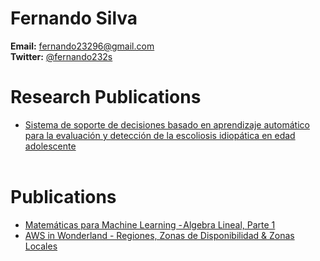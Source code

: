 # Fernando Silva
<b>Email:</b> fernando23296@gmail.com
<br>
<b>Twitter:</b> [@fernando232s](https://www.twitter.com/fernando232s)

# Research Publications
* [Sistema de soporte de decisiones basado en aprendizaje automático para la evaluación y detección de la escoliosis idiopática en edad adolescente](http://www.bibvirtual.ucb.edu.bo:8000/opac/Record/101005393/Description#tabnav)
<br/><br/>

# Publications
* [Matemáticas para Machine Learning - Algebra Lineal, Parte 1](https://medium.com/data-science-bolivia/matem%C3%A1ticas-para-machine-learning-algebra-lineal-d3b67b521aea)
* [AWS in Wonderland - Regiones, Zonas de Disponibilidad & Zonas Locales](https://medium.com/@fernando232s/aws-in-wonderland-regiones-zonas-de-disponibilidad-zonas-locales-28f8ae9f03d0)
